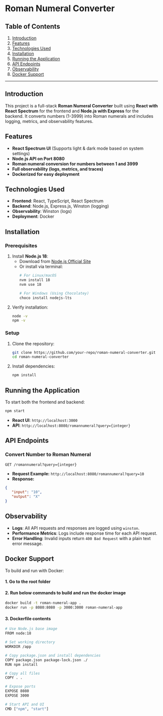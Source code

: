 # Roman Numeral Converter

## Table of Contents
1. [Introduction](#introduction)
2. [Features](#features)
3. [Technologies Used](#technologies-used)
4. [Installation](#installation)
5. [Running the Application](#running-the-application)
6. [API Endpoints](#api-endpoints)
7. [Observability](#observability)
8. [Docker Support](#docker-support)

---

## Introduction
This project is a full-stack **Roman Numeral Converter** built using **React with React Spectrum** for the frontend and **Node.js with Express** for the backend. It converts numbers (1-3999) into Roman numerals and includes logging, metrics, and observability features.

## Features
- **React Spectrum UI** (Supports light & dark mode based on system settings)
- **Node.js API on Port 8080**
- **Roman numeral conversion for numbers between 1 and 3999**
- **Full observability (logs, metrics, and traces)**
- **Dockerized for easy deployment**

## Technologies Used
- **Frontend**: React, TypeScript, React Spectrum
- **Backend**: Node.js, Express.js, Winston (logging)
- **Observability**: Winston (logs)
- **Deployment**: Docker

## Installation
### Prerequisites
1. Install **Node.js 18**:
   - Download from [Node.js Official Site](https://nodejs.org/)
   - Or install via terminal:
     ```sh
     # For Linux/macOS
     nvm install 18
     nvm use 18
     
     # For Windows (Using Chocolatey)
     choco install nodejs-lts
     ```
2. Verify installation:
   ```sh
   node -v
   npm -v
   ```

### Setup
1. Clone the repository:
   ```sh
   git clone https://github.com/your-repo/roman-numeral-converter.git
   cd roman-numeral-converter
   ```
2. Install dependencies:
   ```sh
   npm install
   ```

## Running the Application
To start both the frontend and backend:
```sh
npm start
```
- **React UI**: `http://localhost:3000`
- **API**: `http://localhost:8080/romannumeral?query={integer}`

## API Endpoints
### Convert Number to Roman Numeral
```
GET /romannumeral?query={integer}
```
- **Request Example:** `http://localhost:8080/romannumeral?query=10`
- **Response:**
```json
{
   "input": "10",
   "output": "X"
}
```

## Observability
- **Logs**: All API requests and responses are logged using `winston`.
- **Performance Metrics**: Logs include response time for each API request.
- **Error Handling**: Invalid inputs return `400 Bad Request` with a plain text error message.

## Docker Support
To build and run with Docker:
#### 1. Go to the root folder
#### 2. Run below commands to build and run the docker image 
```sh
docker build -t roman-numeral-app .
docker run -p 8080:8080 -p 3000:3000 roman-numeral-app
```
#### 3. Dockerfile contents
```sh
# Use Node.js base image
FROM node:18

# Set working directory
WORKDIR /app

# Copy package.json and install dependencies
COPY package.json package-lock.json ./
RUN npm install

# Copy all files
COPY . .

# Expose ports
EXPOSE 8080
EXPOSE 3000

# Start API and UI
CMD ["npm", "start"]

```
